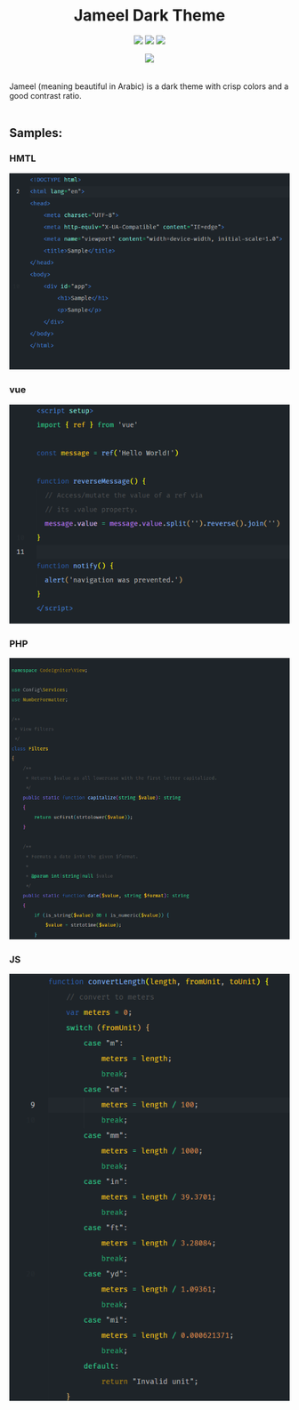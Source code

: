 <h1 align="center">Jameel Dark Theme</h1>
<p align="center">
<a target="_blank" href="https://marketplace.visualstudio.com/items?itemName=KalimahApps.jameel">
  <img src="https://img.shields.io/visual-studio-marketplace/v/KalimahApps.jameel?style=flat-square"></a>
  <a target="_blank" href="https://marketplace.visualstudio.com/items?itemName=KalimahApps.jameel">
  <img src="https://img.shields.io/visual-studio-marketplace/azure-devops/installs/total/KalimahApps.jameel?style=flat-square"></a>
<a target="_blank" href="https://marketplace.visualstudio.com/items?itemName=KalimahApps.jameel">
  <img src="https://img.shields.io/visual-studio-marketplace/d/KalimahApps.jameel?style=flat-square"></a>
</p>
<p align="center">
<a target=_blank href="https://twitter.com/KalimahApps">
  <img src="https://img.shields.io/twitter/follow/KalimahApps?style=for-the-badge">
</a>
</p>
<br>
Jameel (meaning beautiful in Arabic) is a dark theme with crisp colors and a good contrast ratio.

<br>
<br>

## Samples:
### HMTL
![Alt text](images/html.png)

### vue
![Alt text](images/vue.png)

### PHP
![Alt text](images/php.png)

### JS
![Alt text](images/js.png)
